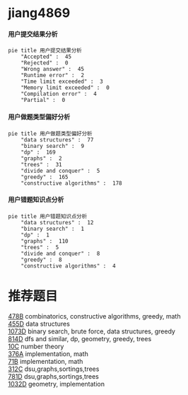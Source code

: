 # jiang4869

<!-- tabs:start -->



#### **用户提交结果分析**

```mermaid
pie title 用户提交结果分析
    "Accepted" :  45
    "Rejected" :  0
    "Wrong answer" :  45
    "Runtime error" :  2
    "Time limit exceeded" :  3
    "Memory limit exceeded" :  0
    "Compilation error" :  4
    "Partial" :  0
```

#### **用户做题类型偏好分析**

```mermaid
pie title 用户做题类型偏好分析
    "data structures" :  77
    "binary search" :  9
    "dp" :  169
    "graphs" :  2
    "trees" :  31
    "divide and conquer" :  5
    "greedy" :  165
    "constructive algorithms" :  178
```
#### **用户错题知识点分析**

```mermaid
pie title 用户错题知识点分析
    "data structures" :  12
    "binary search" :  1
    "dp" :  1
    "graphs" :  110
    "trees" :  5
    "divide and conquer" :  8
    "greedy" :  8
    "constructive algorithms" :  4
```



<!-- tabs:end -->
# 推荐题目
[478B](https://codeforces.com/contest/478/problem/B)		combinatorics,
                        constructive algorithms,
                        greedy,
                        math		  
[455D](https://codeforces.com/contest/455/problem/D)		data structures		  
[1073D](https://codeforces.com/contest/1073/problem/D)		binary search,
                        brute force,
                        data structures,
                        greedy		  
[814D](https://codeforces.com/contest/814/problem/D)		dfs and similar,
                        dp,
                        geometry,
                        greedy,
                        trees		  
[10C](https://codeforces.com/contest/10/problem/C)		number theory		  
[376A](https://codeforces.com/contest/376/problem/A)		implementation,
                        math		  
[71B](https://codeforces.com/contest/71/problem/B)		implementation,
                        math		  
[312C](https://codeforces.com/contest/312/problem/C)		dsu,graphs,sortings,trees		  
[781D](https://codeforces.com/contest/781/problem/D)		dsu,graphs,sortings,trees		  
[1032D](https://codeforces.com/contest/1032/problem/D)		geometry,
                        implementation		  

